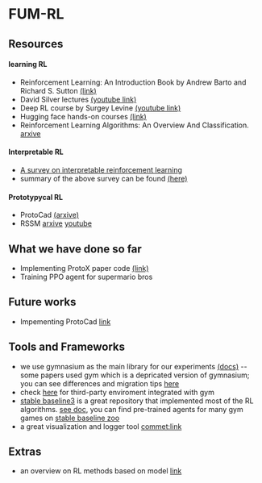 # FUM-RL

## Resources 
#### learning RL
- Reinforcement Learning: An Introduction Book by Andrew Barto and Richard S. Sutton [(link)](https://web.stanford.edu/class/psych209/Readings/SuttonBartoIPRLBook2ndEd.pdf)
- David Silver lectures [(youtube link)]()
- Deep RL course by Surgey Levine [(youtube link)]()
- Hugging face hands-on courses [(link)](https://huggingface.co/learn/deep-rl-course/unit1/introduction)
- Reinforcement Learning Algorithms: An Overview And Classification. [arxive](https://arxiv.org/pdf/2209.14940.pdf)

#### Interpretable RL
- [A survey on interpretable reinforcement learning](https://arxiv.org/abs/2112.13112)
- summary of the above survey can be found [(here)](https://github.com/soroush-bn/interpretable-RL)

#### Prototypycal RL
- ProtoCad [(arxive)](https://arxiv.org/abs/2211.12774)
- RSSM [arxive](https://arxiv.org/pdf/1801.10395.pdf) [youtube](https://www.youtube.com/watch?v=6E7yJUiYL6c)



## What we have done so far

* Implementing ProtoX paper code [(link)](https://github.com/soroush-bn/ProtoX)
* Training PPO agent for supermario bros 



## Future works
* Impementing ProtoCad [link](https://github.com/soroush-bn/ProtoCAD)



## Tools and Frameworks

- we use gymnasium as the main library for our experiments [(docs)](https://gymnasium.farama.org/)
-- some papers used gym which is a depricated version of gymnasium; you can see differences and migration tips [here]()
- check [here](https://gymnasium.farama.org/environments/third_party_environments/) for third-party enviroment integrated with gym
- [stable baseline3](https://github.com/DLR-RM/stable-baselines3) is a great repository that implemented most of the RL algorithms. [see doc](https://stable-baselines3.readthedocs.io/en/master/), you can find pre-trained agents for many gym games on [stable baseline zoo](https://github.com/DLR-RM/rl-baselines3-zoo)
- a great visualization and logger tool [commet:link](https://www.comet.com/get-started)

## Extras 
- an overview on RL methods based on model [link](https://www.researchgate.net/figure/Classification-of-RL-algorithms_fig2_344441173)
